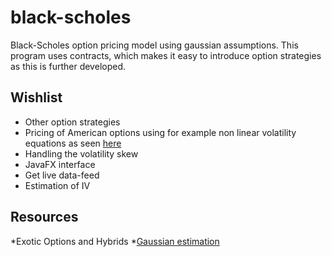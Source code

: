 # black-scholes
Black-Scholes option pricing model using gaussian assumptions. This program uses contracts, which makes it easy to introduce option strategies as this is further developed.
## Wishlist
* Other option strategies
* Pricing of American options using for example non linear volatility equations as seen [here](https://arxiv.org/pdf/1707.00358.pdf)
* Handling the volatility skew
* JavaFX interface
* Get live data-feed
* Estimation of IV
## Resources
*Exotic Options and Hybrids
*[Gaussian estimation](https://introcs.cs.princeton.edu/java/21function/Gaussian.java.html)
